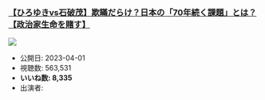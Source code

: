 ### [【ひろゆきvs石破茂】欺瞞だらけ？日本の「70年続く課題」とは？【政治家生命を賭す】](https://www.youtube.com/watch?v=1rRdRnu_0xQ)
[![](https://img.youtube.com/vi/1rRdRnu_0xQ/hqdefault.jpg)](https://www.youtube.com/watch?v=1rRdRnu_0xQ)
-   公開日: 2023-04-01
-   視聴数: 563,531
-   **いいね数: 8,335**
-   出演者: 
